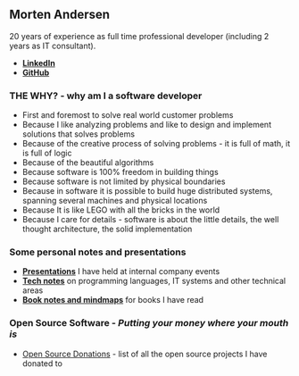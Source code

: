 ## Morten Andersen

20 years of experience as full time professional developer (including 2 years as IT consultant).

* [**LinkedIn**](https://www.linkedin.com/in/morten-andersen-cph/)
* [**GitHub**](https://github.com/morten-andersen)

### THE WHY? - why am I a software developer

* First and foremost to solve real world customer problems
* Because I like analyzing problems and like to design and implement solutions that solves problems
* Because of the creative process of solving problems - it is full of math, it is full of logic
* Because of the beautiful algorithms
* Because software is 100% freedom in building things
* Because software is not limited by physical boundaries
* Because in software it is possible to build huge distributed systems, spanning several machines and physical locations
* Because It is like LEGO with all the bricks in the world
* Because I care for details - software is about the little details, the well thought architecture, the solid implementation

### Some personal notes and presentations

* [**Presentations**](https://presentations.accel.dk/) I have held at internal company events
* [**Tech notes**](https://tech-notes.accel.dk/) on programming languages, IT systems and other technical areas
* [**Book notes and mindmaps**](https://book-notes.accel.dk/) for books I have read

### Open Source Software - *Putting your money where your mouth is*

* [Open Source Donations](https://tech-notes.accel.dk/opensource) - list of all the open source projects I have donated to
